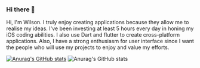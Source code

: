 ### Hi there 👋

Hi, I'm Wilson. I truly enjoy creating applications because they allow me to realise my ideas. I've been investing at least 5 hours every day in honing my iOS coding abilities. I also use Dart and flutter to create cross-platform applications. Also, I have a strong enthusiasm for user interface since I want the people who will use my projects to enjoy and value my efforts.

[![Anurag's GitHub stats](https://github-readme-stats.vercel.app/api?username=wilsonmungai)](https://github.com/anuraghazra/github-readme-stats)
![Anurag's GitHub stats](https://github-readme-stats.vercel.app/api?username=wilsonmungai&show_icons=true)
